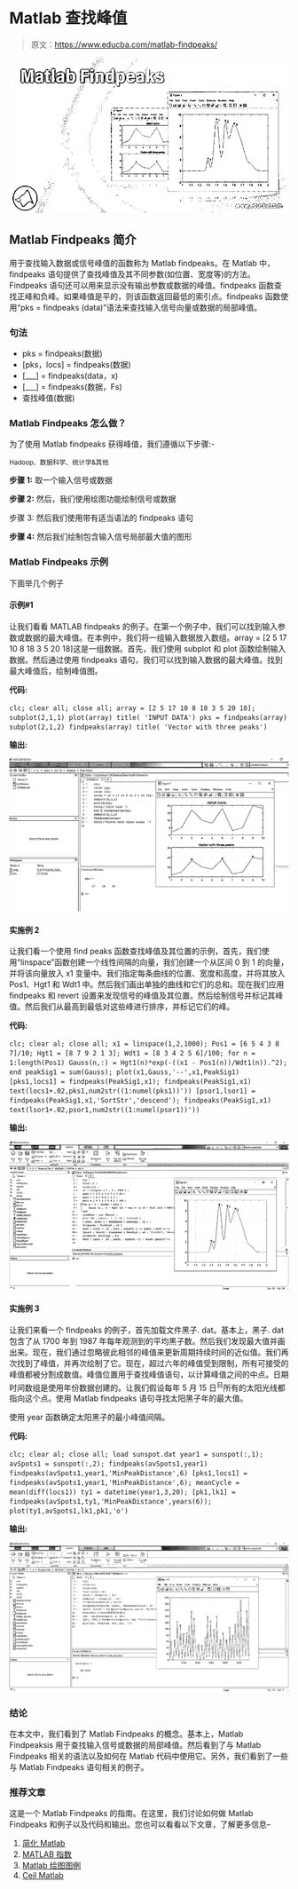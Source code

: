 # Matlab 查找峰值

> 原文：<https://www.educba.com/matlab-findpeaks/>

![Matlab Findpeaks](img/61d4b506f5321b3ebf5d8c397340d159.png)



## Matlab Findpeaks 简介

用于查找输入数据或信号峰值的函数称为 Matlab findpeaks。在 Matlab 中，findpeaks 语句提供了查找峰值及其不同参数(如位置、宽度等)的方法。Findpeaks 语句还可以用来显示没有输出参数或数据的峰值。findpeaks 函数查找正峰和负峰。如果峰值是平的，则该函数返回最低的索引点。findpeaks 函数使用“pks = findpeaks (data)”语法来查找输入信号向量或数据的局部峰值。

### 句法

*   pks = findpeaks(数据)
*   [pks，locs] = findpeaks(数据)
*   [___] = findpeaks(data，x)
*   [___] = findpeaks(数据，Fs)
*   查找峰值(数据)

### Matlab Findpeaks 怎么做？

为了使用 Matlab findpeaks 获得峰值，我们遵循以下步骤:-

<small>Hadoop、数据科学、统计学&其他</small>

**步骤 1:** 取一个输入信号或数据

**步骤 2:** 然后，我们使用绘图功能绘制信号或数据

步骤 3: 然后我们使用带有适当语法的 findpeaks 语句

**步骤 4:** 然后我们绘制包含输入信号局部最大值的图形

### Matlab Findpeaks 示例

下面举几个例子

#### 示例#1

让我们看看 MATLAB findpeaks 的例子。在第一个例子中，我们可以找到输入参数或数据的最大峰值。在本例中，我们将一组输入数据放入数组。array = [2 5 17 10 8 18 3 5 20 18]这是一组数据。首先，我们使用 subplot 和 plot 函数绘制输入数据。然后通过使用 findpeaks 语句，我们可以找到输入数据的最大峰值。找到最大峰值后，绘制峰值图。

**代码:**

`clc;
clear all;
close all;
array = [2 5 17 10 8 18 3 5 20 18];
subplot(2,1,1)
plot(array)
title( 'INPUT DATA')
pks = findpeaks(array)
subplot(2,1,2)
findpeaks(array)
title( 'Vector with three peaks')`

**输出:**

![Matlab Findpeaks output 1](img/053b2091c584cc2bcaeb8a65beadb60b.png)



#### 实施例 2

让我们看一个使用 find peaks 函数查找峰值及其位置的示例，首先，我们使用“linspace”函数创建一个线性间隔的向量，我们创建一个从区间 0 到 1 的向量，并将该向量放入 x1 变量中。我们指定每条曲线的位置、宽度和高度，并将其放入 Pos1、Hgt1 和 Wdt1 中。然后我们画出单独的曲线和它们的总和。现在我们应用 findpeaks 和 revert 设置来发现信号的峰值及其位置。然后绘制信号并标记其峰值。然后我们从最高到最低对这些峰进行排序，并标记它们的峰。

**代码:**

`clc;
clear al;
close all;
x1 = linspace(1,2,1000);
Pos1 = [6 5 4 3 8 7]/10;
Hgt1 = [8 7 9 2 1 3];
Wdt1 = [8 3 4 2 5 6]/100;
for n = 1:length(Pos1)
Gauss(n,:) = Hgt1(n)*exp(-((x1 - Pos1(n))/Wdt1(n)).^2);
end
peakSig1 = sum(Gauss);
plot(x1,Gauss,'--',x1,PeakSig1)
[pks1,locs1] = findpeaks(PeakSig1,x1);
findpeaks(PeakSig1,x1)
text(locs1+.02,pks1,num2str((1:numel(pks1))'))
[psor1,lsor1] = findpeaks(PeakSig1,x1,'SortStr','descend');
findpeaks(PeakSig1,x1)
text(lsor1+.02,psor1,num2str((1:numel(psor1))'))`

**输出:**

![Matlab Findpeaks output 2](img/88f6820c99e522d8531eff3a6cccba77.png)



#### 实施例 3

让我们来看一个 findpeaks 的例子，首先加载文件黑子. dat。基本上，黑子. dat 包含了从 1700 年到 1987 年每年观测到的平均黑子数。然后我们发现最大值并画出来。现在，我们通过忽略彼此相邻的峰值来更新周期持续时间的近似值。我们再次找到了峰值，并再次绘制了它。现在，超过六年的峰值受到限制，所有可接受的峰值都被分割成数值。峰值位置用于查找峰值语句，以计算峰值之间的中点。日期时间数组是使用年份数据创建的。让我们假设每年 5 月 15 日<sup>日</sup>所有的太阳光线都指向这个点。使用 Matlab findpeaks 语句寻找太阳黑子年的最大值。

使用 year 函数确定太阳黑子的最小峰值间隔。

**代码:**

`clc;
clear al;
close all;
load sunspot.dat
year1 = sunspot(:,1);
avSpots1 = sunspot(:,2);
findpeaks(avSpots1,year1)
findpeaks(avSpots1,year1,'MinPeakDistance',6)
[pks1,locs1] = findpeaks(avSpots1,year1,'MinPeakDistance',6);
meanCycle = mean(diff(locs1))
ty1 = datetime(year1,3,20);
[pk1,lk1] = findpeaks(avSpots1,ty1,'MinPeakDistance',years(6));
plot(ty1,avSpots1,lk1,pk1,'o')`

**输出:**

![Matlab Findpeaks output 3](img/bfd794fe7b6417aaa83e2bb48f1fdd93.png)



### 结论

在本文中，我们看到了 Matlab Findpeaks 的概念。基本上，Matlab Findpeaksis 用于查找输入信号或数据的局部峰值。然后看到了与 Matlab Findpeaks 相关的语法以及如何在 Matlab 代码中使用它。另外，我们看到了一些与 Matlab Findpeaks 语句相关的例子。

### 推荐文章

这是一个 Matlab Findpeaks 的指南。在这里，我们讨论如何做 Matlab Findpeaks 和例子以及代码和输出。您也可以看看以下文章，了解更多信息–

1.  [简化 Matlab](https://www.educba.com/simplify-matlab/)
2.  [MATLAB 指数](https://www.educba.com/matlab-exponential/)
3.  [Matlab 绘图图例](https://www.educba.com/matlab-plot-legend/)
4.  [Ceil Matlab](https://www.educba.com/ceil-matlab/)





